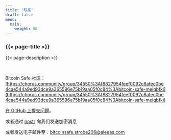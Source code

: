 ```yaml
---
title: "联系"
draft: false
menu:
  main:
    weight: 90
---
```


### {{< page-title >}} 
{{< page-description >}} 

<br>


Bitcoin Safe 社区： [https://chorus.community/group/34550%3Af8827954feef0092c8afec0be4cae544a9ed93dce9a365596e75b19aa05f0c84%3Abitcoin-safe-meiqbfki](https://chorus.community/group/34550%3Af8827954feef0092c8afec0be4cae544a9ed93dce9a365596e75b19aa05f0c84%3Abitcoin-safe-meiqbfki)

[在 GitHub 上提交问题](https://github.com/andreasgriffin/bitcoin-safe)。

或者通过 [nostr](https://yakihonne.com/users/npub1g9uhysae68vhvwwqel8v9enr9mg43rn4tpurs6a9g4jsrw6nl7lsplhs9v) 向我们发送加密消息

或者发送电子邮件至：bitcoinsafe.strobe206@aleeas.com